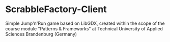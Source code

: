# ScrabbleFactory-Client
Simple Jump'n'Run game based on LibGDX, created within the scope of the course module "Patterns &amp; Frameworks" at Technical University of Applied Sciences Brandenburg (Germany)
